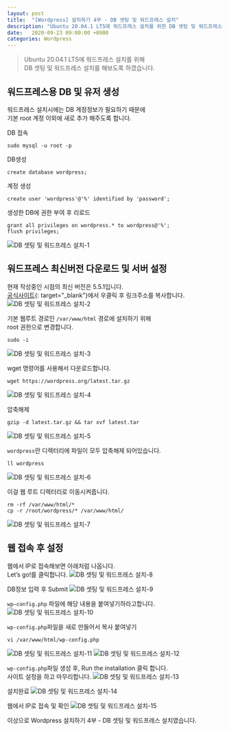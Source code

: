 ```yaml
---
layout: post
title:  "[Wordpress] 설치하기 4부 - DB 셋팅 및 워드프레스 설치"
description: "Ubuntu 20.04.1 LTS에 워드프레스 설치를 위한 DB 셋팅 및 워드프레스 설치"
date:   2020-09-23 09:00:00 +0900
categories: Wordpress
---
```

>Ubuntu 20.04.1 LTS에 워드프레스 설치를 위해  
>DB 셋팅 및 워드프레스 설치를 해보도록 하겠습니다.

## 워드프레스용 DB 및 유저 생성

워드프레스 설치시에는 DB 계정정보가 필요하기 때문에  
기본 root 계정 이외에 새로 추가 해주도록 합니다.

DB 접속
```
sudo mysql -u root -p
```

DB생성
```
create database wordpress;
```

계정 생성
```
create user 'wordpress'@'%' identified by 'password';
```

생성한 DB에 권한 부여 후 리로드
```
grant all privileges on wordpress.* to wordpress@'%';
flush privileges;
```

![DB 셋팅 및 워드프레스 설치-1](/assets/images/2020-10-23/db-setting-and-wordpress-installation-1.png)

## 워드프레스 최신버전 다운로드 및 서버 설정
현재 작성중인 시점의 최신 버전은 5.5.1입니다.  
[공식사이트](https://wordpress.org/download/){: target="_blank"}에서 우클릭 후 링크주소를 복사합니다.
![DB 셋팅 및 워드프레스 설치-2](/assets/images/2020-10-23/db-setting-and-wordpress-installation-2.png)

기본 웹루트 경로인 `/var/www/html` 경로에 설치하기 위해  
root 권한으로 변경합니다.
```
sudo -i
```
![DB 셋팅 및 워드프레스 설치-3](/assets/images/2020-10-23/db-setting-and-wordpress-installation-3.png)

wget 명령어를 사용해서 다운로드합니다.
```
wget https://wordpress.org/latest.tar.gz
```
![DB 셋팅 및 워드프레스 설치-4](/assets/images/2020-10-23/db-setting-and-wordpress-installation-4.png)


압축해제
```
gzip -d latest.tar.gz && tar xvf latest.tar
```
![DB 셋팅 및 워드프레스 설치-5](/assets/images/2020-10-23/db-setting-and-wordpress-installation-5.png)

`wordpress`란 디렉터리에 파일이 모두 압축해제 되어있습니다.
```
ll wordpress
```
![DB 셋팅 및 워드프레스 설치-6](/assets/images/2020-10-23/db-setting-and-wordpress-installation-6.png)

이걸 웹 루트 디렉터리로 이동시켜줍니다.
```
rm -rf /var/www/html/*
cp -r /root/wordpress/* /var/www/html/
```
![DB 셋팅 및 워드프레스 설치-7](/assets/images/2020-10-23/db-setting-and-wordpress-installation-7.png)

## 웹 접속 후 설정
웹에서 IP로 접속해보면 아래처럼 나옵니다.  
Let’s go!를 클릭합니다.
![DB 셋팅 및 워드프레스 설치-8](/assets/images/2020-10-23/db-setting-and-wordpress-installation-8.png)

 DB정보 입력 후 Submit
![DB 셋팅 및 워드프레스 설치-9](/assets/images/2020-10-23/db-setting-and-wordpress-installation-9.png)

`wp–config.php` 파일에 해당 내용을 붙여넣기하라고합니다.
![DB 셋팅 및 워드프레스 설치-10](/assets/images/2020-10-23/db-setting-and-wordpress-installation-10.png)


`wp-config.php`파일을 새로 만들어서 복사 붙여넣기
```
vi /var/www/html/wp-config.php
```


![DB 셋팅 및 워드프레스 설치-11](/assets/images/2020-10-23/db-setting-and-wordpress-installation-11.png)
![DB 셋팅 및 워드프레스 설치-12](/assets/images/2020-10-23/db-setting-and-wordpress-installation-12.png)

`wp-config.php`파일 생성 후, Run the installation 클릭 합니다.  
사이트 설정을 하고 마무리합니다.
![DB 셋팅 및 워드프레스 설치-13](/assets/images/2020-10-23/db-setting-and-wordpress-installation-13.png)

설치완료
![DB 셋팅 및 워드프레스 설치-14](/assets/images/2020-10-23/db-setting-and-wordpress-installation-14.png)

웹에서 IP로 접속 및 확인
![DB 셋팅 및 워드프레스 설치-15](/assets/images/2020-10-23/db-setting-and-wordpress-installation-15.png)

이상으로 Wordpress 설치하기 4부 - DB 셋팅 및 워드프레스 설치였습니다.
